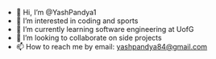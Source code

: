- 👋 Hi, I’m @YashPandya1
- 👀 I’m interested in coding and sports
- 🌱 I’m currently learning software engineering at UofG
- 💞️ I’m looking to collaborate on side projects
- 📫 How to reach me by email: yashpandya84@gmail.com

<!---
YashPandya1/YashPandya1 is a ✨ special ✨ repository because its `README.md` (this file) appears on your GitHub profile.
You can click the Preview link to take a look at your changes.
--->
